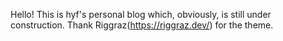 Hello! This is hyf's personal blog which, obviously, is still under construction.
Thank Riggraz(https://riggraz.dev/) for the theme.
